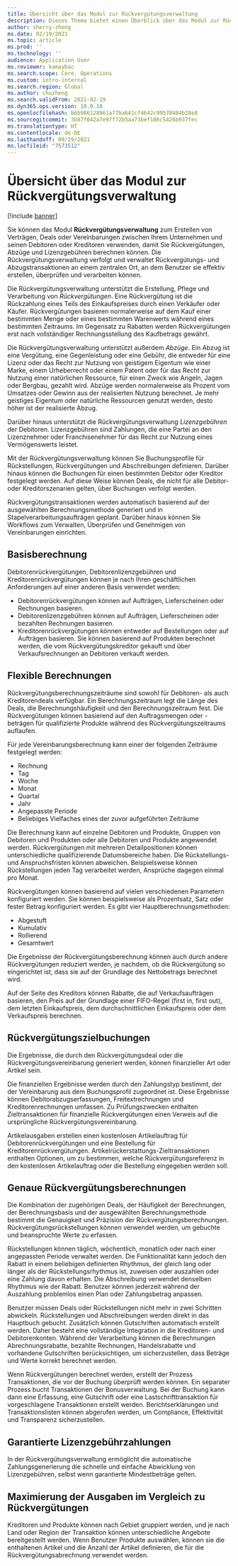 ```yaml
---
title: Übersicht über das Modul zur Rückvergütungsverwaltung
description: Dieses Thema bietet einen Überblick über das Modul zur Rückvergütungsverwaltung für Microsoft Dynamics 365 Supply Chain Management.
author: sherry-zheng
ms.date: 02/19/2021
ms.topic: article
ms.prod: ''
ms.technology: ''
audience: Application User
ms.reviewer: kamaybac
ms.search.scope: Core, Operations
ms.custom: intro-internal
ms.search.region: Global
ms.author: chuzheng
ms.search.validFrom: 2021-02-19
ms.dyn365.ops.version: 10.0.18
ms.openlocfilehash: b6b986128961a77ba641cf4642c99578484b28e8
ms.sourcegitcommit: 3b87f042a7e97f72b5aa73bef186c5426b937fec
ms.translationtype: HT
ms.contentlocale: de-DE
ms.lasthandoff: 09/29/2021
ms.locfileid: "7573512"
---
```

# <a name="rebate-management-module-overview"></a>Übersicht über das Modul zur Rückvergütungsverwaltung

[!include [banner](../includes/banner.md)]

Sie können das Modul **Rückvergütungsverwaltung** zum Erstellen von Verträgen, Deals oder Vereinbarungen zwischen Ihrem Unternehmen und seinen Debitoren oder Kreditoren verwenden, damit Sie Rückvergütungen, Abzüge und Lizenzgebühren berechnen können. Die Rückvergütungsverwaltung verfolgt und verwaltet Rückvergütungs- und Abzugstransaktionen an einem zentralen Ort, an dem Benutzer sie effektiv erstellen, überprüfen und verarbeiten können.

Die Rückvergütungsverwaltung unterstützt die Erstellung, Pflege und Verarbeitung von *Rückvergütungen*. Eine Rückvergütung ist die Rückzahlung eines Teils des Einkaufspreises durch einen Verkäufer oder Käufer. Rückvergütungen basieren normalerweise auf dem Kauf einer bestimmten Menge oder eines bestimmten Warenwerts während eines bestimmten Zeitraums. Im Gegensatz zu Rabatten werden Rückvergütungen erst nach vollständiger Rechnungsstellung des Kaufbetrags gewährt.

Die Rückvergütungsverwaltung unterstützt außerdem *Abzüge*. Ein Abzug ist eine Vergütung, eine Gegenleistung oder eine Gebühr, die entweder für eine Lizenz oder das Recht zur Nutzung von geistigem Eigentum wie einer Marke, einem Urheberrecht oder einem Patent oder für das Recht zur Nutzung einer natürlichen Ressource, für einen Zweck wie Angeln, Jagen oder Bergbau, gezahlt wird. Abzüge werden normalerweise als Prozent vom Umsatzes oder Gewinn aus der realisierten Nutzung berechnet. Je mehr geistiges Eigentum oder natürliche Ressourcen genutzt werden, desto höher ist der realisierte Abzug.

Darüber hinaus unterstützt die Rückvergütungsverwaltung *Lizenzgebühren* der Debitoren. Lizenzgebühren sind Zahlungen, die eine Partei an den Lizenznehmer oder Franchisenehmer für das Recht zur Nutzung eines Vermögenswerts leistet.

Mit der Rückvergütungsverwaltung können Sie Buchungsprofile für Rückstellungen, Rückvergütungen und Abschreibungen definieren. Darüber hinaus können die Buchungen für einen bestimmten Debitor oder Kreditor festgelegt werden. Auf diese Weise können Deals, die nicht für alle Debitor- oder Kreditorszenarien gelten, über Buchungen verfolgt werden.

Rückvergütungstransaktionen werden automatisch basierend auf der ausgewählten Berechnungsmethode generiert und in Stapelverarbeitungsaufträgen geplant. Darüber hinaus können Sie Workflows zum Verwalten, Überprüfen und Genehmigen von Vereinbarungen einrichten.

## <a name="basis-calculation"></a>Basisberechnung

Debitorenrückvergütungen, Debitorenlizenzgebühren und Kreditorenrückvergütungen können je nach Ihren geschäftlichen Anforderungen auf einer anderen Basis verwendet werden:

- Debitorenrückvergütungen können auf Aufträgen, Lieferscheinen oder Rechnungen basieren.
- Debitorenlizenzgebühren können auf Aufträgen, Lieferscheinen oder bezahlten Rechnungen basieren.
- Kreditorenrückvergütungen können entweder auf Bestellungen oder auf Aufträgen basieren. Sie können basierend auf Produkten berechnet werden, die vom Rückvergütungskreditor gekauft und über Verkaufsrechnungen an Debitoren verkauft werden.

## <a name="flexible-calculations"></a>Flexible Berechnungen

Rückvergütungsberechnungszeiträume sind sowohl für Debitoren- als auch Kreditorendeals verfügbar. Ein Berechnungszeitraum legt die Länge des Deals, die Berechnungshäufigkeit und den Berechnungszeitraum fest. Die Rückvergütungen können basierend auf den Auftragsmengen oder -beträgen für qualifizierte Produkte während des Rückvergütungszeitraums auflaufen.

Für jede Vereinbarungsberechnung kann einer der folgenden Zeiträume festgelegt werden:

- Rechnung
- Tag
- Woche
- Monat
- Quartal
- Jahr
- Angepasste Periode
- Beliebiges Vielfaches eines der zuvor aufgeführten Zeiträume

Die Berechnung kann auf einzelne Debitoren und Produkte, Gruppen von Debitoren und Produkten oder alle Debitoren und Produkte angewendet werden. Rückvergütungen mit mehreren Detailpositionen können unterschiedliche qualifizierende Datumsbereiche haben. Die Rückstellungs- und Anspruchsfristen können abweichen. Beispielsweise können Rückstellungen jeden Tag verarbeitet werden, Ansprüche dagegen einmal pro Monat.

Rückvergütungen können basierend auf vielen verschiedenen Parametern konfiguriert werden. Sie können beispielsweise als Prozentsatz, Satz oder fester Betrag konfiguriert werden. Es gibt vier Hauptberechnungsmethoden:

- Abgestuft
- Kumulativ
- Rollierend
- Gesamtwert

Die Ergebnisse der Rückvergütungsberechnung können auch durch andere Rückvergütungen reduziert werden, je nachdem, ob die Rückvergütung so eingerichtet ist, dass sie auf der Grundlage des Nettobetrags berechnet wird.

Auf der Seite des Kreditors können Rabatte, die auf Verkaufsaufträgen basieren, den Preis auf der Grundlage einer FIFO-Regel (first in, first out), dem letzten Einkaufspreis, dem durchschnittlichen Einkaufspreis oder dem Verkaufspreis berechnen.

## <a name="rebate-target-transactions"></a>Rückvergütungszielbuchungen

Die Ergebnisse, die durch den Rückvergütungsdeal oder die Rückvergütungsvereinbarung generiert werden, können finanzieller Art oder Artikel sein.

Die finanziellen Ergebnisse werden durch den Zahlungstyp bestimmt, der der Vereinbarung aus dem Buchungsprofil zugeordnet ist. Diese Ergebnisse können Debitorabzugserfassungen, Freitextrechnungen und Kreditorenrechnungen umfassen. Zu Prüfungszwecken enthalten Zieltransaktionen für finanzielle Rückvergütungen einen Verweis auf die ursprüngliche Rückvergütungsvereinbarung.

Artikelausgaben erstellen einen kostenlosen Artikelauftrag für Debitorenrückvergütungen und eine Bestellung für Kreditorenrückvergütungen. Artikelrückerstattungs-Zieltransaktionen enthalten Optionen, um zu bestimmen, welche Rückvergütungsreferenz in den kostenlosen Artikelauftrag oder die Bestellung eingegeben werden soll.

## <a name="accurate-rebate-calculations"></a>Genaue Rückvergütungsberechnungen

Die Kombination der zugehörigen Deals, der Häufigkeit der Berechnungen, der Berechnungsbasis und der ausgewählten Berechnungsmethode bestimmt die Genauigkeit und Präzision der Rückvergütungsberechnungen. Rückvergütungsrückstellungen können verwendet werden, um gebuchte und beanspruchte Werte zu erfassen.

Rückstellungen können täglich, wöchentlich, monatlich oder nach einer angepassten Periode verwaltet werden. Die Funktionalität kann jedoch den Rabatt in einem beliebigen definierten Rhythmus, der gleich lang oder länger als der Rückstellungsrhythmus ist, zuweisen oder auszahlen oder eine Zahlung davon erhalten. Die Abschreibung verwendet denselben Rhythmus wie der Rabatt. Benutzer können jederzeit während der Auszahlung problemlos einen Plan oder Zahlungsbetrag anpassen.

Benutzer müssen Deals oder Rückstellungen nicht mehr in zwei Schritten abwickeln. Rückstellungen und Abschreibungen werden direkt in das Hauptbuch gebucht. Zusätzlich können Gutschriften automatisch erstellt werden. Daher besteht eine vollständige Integration in die Kreditoren- und Debitorenkonten. Während der Verarbeitung können die Berechnungen Abrechnungsrabatte, bezahlte Rechnungen, Handelsrabatte und vorhandene Gutschriften berücksichtigen, um sicherzustellen, dass Beträge und Werte korrekt berechnet werden.

Wenn Rückvergütungen berechnet werden, erstellt der Prozess Transaktionen, die vor der Buchung überprüft werden können. Ein separater Prozess bucht Transaktionen der Bonusverwaltung. Bei der Buchung kann dann eine Erfassung, eine Gutschrift oder eine Lastschrifttransaktion für vorgeschlagene Transaktionen erstellt werden. Berichtserklärungen und Transaktionslisten können abgerufen werden, um Compliance, Effektivität und Transparenz sicherzustellen.

## <a name="guaranteed-royalty-payments"></a>Garantierte Lizenzgebührzahlungen

In der Rückvergütungsverwaltung ermöglicht die automatische Zahlungsgenerierung die schnelle und einfache Abwicklung von Lizenzgebühren, selbst wenn garantierte Mindestbeträge gelten.

## <a name="maximizing-spend-versus-rebates"></a>Maximierung der Ausgaben im Vergleich zu Rückvergütungen

Kreditoren und Produkte können nach Gebiet gruppiert werden, und je nach Land oder Region der Transaktion können unterschiedliche Angebote bereitgestellt werden. Wenn Benutzer Produkte auswählen, können sie die enthaltenen Artikel und die Anzahl der Artikel definieren, die für die Rückvergütungsabrechnung verwendet werden.
